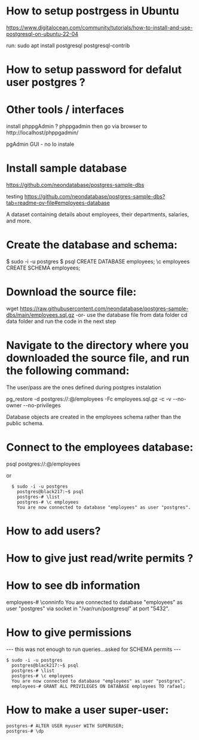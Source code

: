 # How to setup postrgess in Ubuntu 
https://www.digitalocean.com/community/tutorials/how-to-install-and-use-postgresql-on-ubuntu-22-04

run: sudo apt install postgresql postgresql-contrib

# How to setup password for defalut user postgres ?

# Other tools / interfaces
install phppgAdmin ?
phppgadmin then go via browser to http://localhost/phppgadmin/ 

pgAdmin GUI - no lo instale

# Install sample database 
https://github.com/neondatabase/postgres-sample-dbs

testing
https://github.com/neondatabase/postgres-sample-dbs?tab=readme-ov-file#employees-database

A dataset containing details about employees, their departments, salaries, and more.

# Create the database and schema:
    
  $ sudo -i -u postgres
  $ psql
    CREATE DATABASE employees;
    \c employees
    CREATE SCHEMA employees;

# Download the source file:
wget https://raw.githubusercontent.com/neondatabase/postgres-sample-dbs/main/employees.sql.gz
-or-
use the database file from data folder
cd data folder and run the code in the next step

# Navigate to the directory where you downloaded the source file, and run the following command:
The user/pass are the ones defined during postgres instalation

pg_restore -d postgres://<user>:<password>@<hostname>/employees -Fc employees.sql.gz -c -v --no-owner --no-privileges

Database objects are created in the employees schema rather than the public schema.

# Connect to the employees database:

psql postgres://<user>:<password>@<hostname>/employees

or 
```
  $ sudo -i -u postgres
    postgres@black217:~$ psql
    postgres-# \list
    postgres-# \c employees 
    You are now connected to database "employees" as user "postgres".
```
# How to add users?

# How to give just read/write permits ?

# How to see db information
employees-# \conninfo
You are connected to database "employees" as user "postgres" via socket in "/var/run/postgresql" at port "5432".

# How to give permissions
--- this was not enough to run queries...asked for SCHEMA permits ---
  ```
  $ sudo -i -u postgres
    postgres@black217:~$ psql
    postgres-# \list
    postgres-# \c employees 
    You are now connected to database "employees" as user "postgres".
    employees-# GRANT ALL PRIVILEGES ON DATABASE employees TO rafael;
  ```

# How to make a user super-user:
```
postgres-# ALTER USER myuser WITH SUPERUSER;
postgres-# \dp
```
